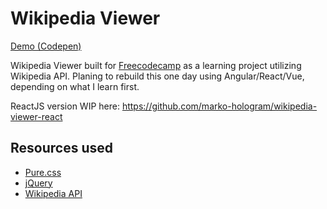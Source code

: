 # Wikipedia Viewer

[Demo (Codepen)](http://codepen.io/marko-hologram/full/GNmQvB/)

Wikipedia Viewer built for [Freecodecamp](http://freecodecamp.com) as a learning project utilizing Wikipedia API. Planing to rebuild this one day using Angular/React/Vue, depending on what I learn first.

ReactJS version WIP here: https://github.com/marko-hologram/wikipedia-viewer-react

## Resources used

* [Pure.css](https://purecss.io/)
* [jQuery](https://jquery.com/)
* [Wikipedia API](https://www.mediawiki.org/wiki/API:Main_page)
